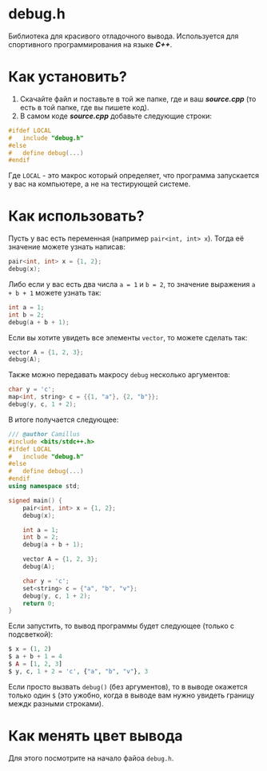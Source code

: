 # debug.h
Библиотека для красивого отладочного вывода. Используется для спортивного программирования на языке **_C++_**.

# Как установить?
1. Cкачайте файл и поставьте в той же папке, где и ваш **_source.cpp_** (то есть в той папке, где вы пишете код).
2. В самом коде **_source.cpp_** добавьте следующие строки:
```cpp
#ifdef LOCAL
#   include "debug.h"
#else
#   define debug(...)
#endif
```
Где ```LOCAL``` - это макрос который определяет, что программа запускается у вас на компьютере, а не на тестирующей системе.

# Как использовать?
Пусть у вас есть переменная (например ```pair<int, int> x```). Тогда её значение можете узнать написав:
```cpp
pair<int, int> x = {1, 2};
debug(x);
```
Либо если у вас есть два числа ```a = 1``` и ```b = 2```, то значение выражения ```a + b + 1``` можете узнать так:
```cpp
int a = 1;
int b = 2;
debug(a + b + 1);
```
Если вы хотите увидеть все элементы ```vector```, то можете сделать так:
```cpp
vector A = {1, 2, 3};
debug(A);
```
Также можно передавать макросу ```debug``` несколько аргументов:
```cpp
char y = 'c';
map<int, string> c = {{1, "a"}, {2, "b"}};
debug(y, c, 1 + 2);
```

В итоге получается следующее:
```cpp
/// @author Camillus
#include <bits/stdc++.h>
#ifdef LOCAL
#   include "debug.h"
#else
#   define debug(...)
#endif
using namespace std;

signed main() {
    pair<int, int> x = {1, 2};
    debug(x);

    int a = 1;
    int b = 2;
    debug(a + b + 1);

    vector A = {1, 2, 3};
    debug(A);

    char y = 'c';
    set<string> c = {"a", "b", "v"};
    debug(y, c, 1 + 2);
    return 0;
}
```
Если запустить, то вывод программы будет следующее (только с подсветкой):
```php
$ x = (1, 2)
$ a + b + 1 = 4
$ A = [1, 2, 3]
$ y, c, 1 + 2 = 'c', {"a", "b", "v"}, 3
```
Если просто вызвать ```debug()``` (без аргументов), то в выводе окажется только один ```$``` (это ужобно, когда в выводе вам нужно увидеть границу междк разными строками). 

# Как менять цвет вывода
Для этого посмотрите на начало файоа ```debug.h```.
